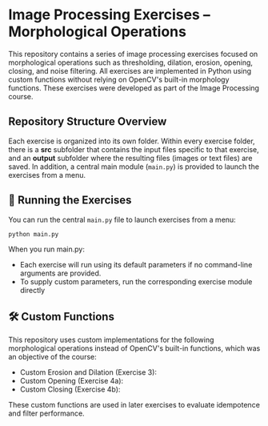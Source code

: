 # Image Processing Exercises – Morphological Operations

This repository contains a series of image processing exercises focused on morphological operations such as thresholding, dilation, erosion, opening, closing, and noise filtering. All exercises are implemented in Python using custom functions without relying on OpenCV's built-in morphology functions. These exercises were developed as part of the Image Processing course.

## Repository Structure Overview

Each exercise is organized into its own folder. Within every exercise folder, there is a **src** subfolder that contains the input files specific to that exercise, and an **output** subfolder where the resulting files (images or text files) are saved. In addition, a central main module (`main.py`) is provided to launch the exercises from a menu.

## 🚀 Running the Exercises
You can run the central `main.py` file to launch exercises from a menu:

```bash
python main.py
```

When you run main.py:
- Each exercise will run using its default parameters if no command-line arguments are provided.
- To supply custom parameters, run the corresponding exercise module directly 

## 🛠️ Custom Functions
This repository uses custom implementations for the following morphological operations instead of OpenCV's built-in functions, which was an objective of the course:
- Custom Erosion and Dilation (Exercise 3):
- Custom Opening (Exercise 4a):
- Custom Closing (Exercise 4b):

These custom functions are used in later exercises to evaluate idempotence and filter performance.